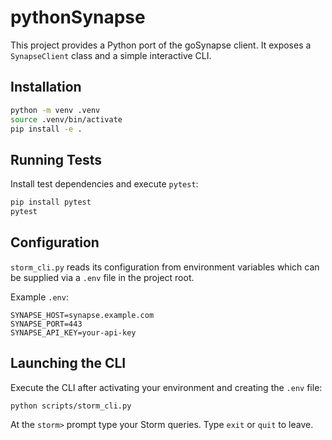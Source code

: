 # pythonSynapse

This project provides a Python port of the goSynapse client. It exposes a `SynapseClient` class and a simple interactive CLI.

## Installation

```bash
python -m venv .venv
source .venv/bin/activate
pip install -e .
```

## Running Tests

Install test dependencies and execute `pytest`:

```bash
pip install pytest
pytest
```

## Configuration

`storm_cli.py` reads its configuration from environment variables which can be supplied via a `.env` file in the project root.

Example `.env`:

```dotenv
SYNAPSE_HOST=synapse.example.com
SYNAPSE_PORT=443
SYNAPSE_API_KEY=your-api-key
```

## Launching the CLI

Execute the CLI after activating your environment and creating the `.env` file:

```bash
python scripts/storm_cli.py
```

At the `storm>` prompt type your Storm queries. Type `exit` or `quit` to leave.
